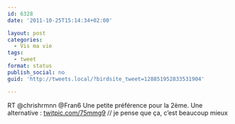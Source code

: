 ```yaml
---
id: 6328
date: '2011-10-25T15:14:34+02:00'

layout: post
categories:
  - Vis ma vie
tags:
  - tweet
format: status
publish_social: no
guid: 'http://tweets.local/?birdsite_tweet=128851952833531904'

---
```


RT @chrishrmnn @Fran6 Une petite préférence pour la 2ème. Une alternative : [twitpic.com/75mmg9](http://twitpic.com/75mmg9) // je pense que ça, c’est beaucoup mieux
